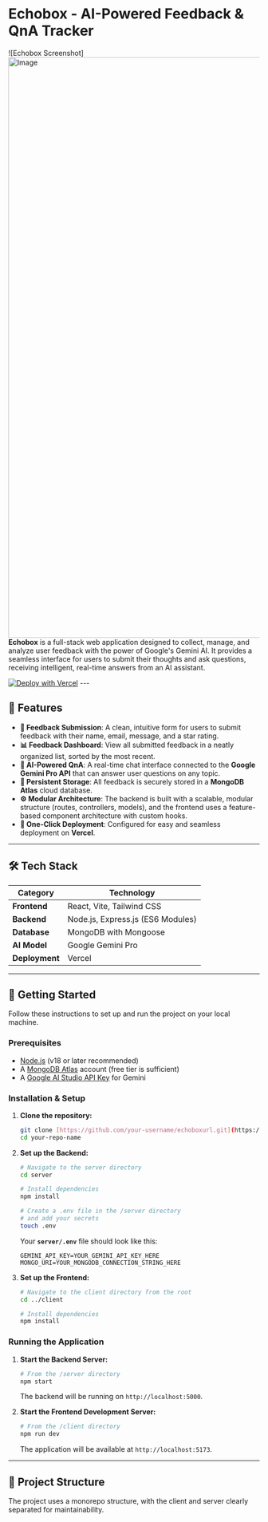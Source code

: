 # Echobox - AI-Powered Feedback & QnA Tracker

![Echobox Screenshot]<img width="2048" height="1164" alt="Image" src="https://github.com/user-attachments/assets/945f1a42-a1e7-4aec-99e2-38c1427981ce" /> **Echobox** is a full-stack web application designed to collect, manage, and analyze user feedback with the power of Google's Gemini AI. It provides a seamless interface for users to submit their thoughts and ask questions, receiving intelligent, real-time answers from an AI assistant.

[![Deploy with Vercel](https://vercel.com/button)](https://echoboxurl.vercel.app/) ---

## 🚀 Features

- **📝 Feedback Submission**: A clean, intuitive form for users to submit feedback with their name, email, message, and a star rating.
- **📊 Feedback Dashboard**: View all submitted feedback in a neatly organized list, sorted by the most recent.
- **🤖 AI-Powered QnA**: A real-time chat interface connected to the **Google Gemini Pro API** that can answer user questions on any topic.
- **💾 Persistent Storage**: All feedback is securely stored in a **MongoDB Atlas** cloud database.
- **⚙️ Modular Architecture**: The backend is built with a scalable, modular structure (routes, controllers, models), and the frontend uses a feature-based component architecture with custom hooks.
- **🚀 One-Click Deployment**: Configured for easy and seamless deployment on **Vercel**.

---

## 🛠️ Tech Stack

| Category      | Technology                                    |
|---------------|-----------------------------------------------|
| **Frontend** | React, Vite, Tailwind CSS                     |
| **Backend** | Node.js, Express.js (ES6 Modules)             |
| **Database** | MongoDB with Mongoose                         |
| **AI Model** | Google Gemini Pro                             |
| **Deployment**| Vercel                                        |

---

## 🏁 Getting Started

Follow these instructions to set up and run the project on your local machine.

### Prerequisites

- [Node.js](https://nodejs.org/) (v18 or later recommended)
- A [MongoDB Atlas](https://www.mongodb.com/cloud/atlas) account (free tier is sufficient)
- A [Google AI Studio API Key](https://aistudio.google.com/) for Gemini

### Installation & Setup

1.  **Clone the repository:**
    ```bash
    git clone [https://github.com/your-username/echoboxurl.git](https://github.com/ayush1944/echobox.git)
    cd your-repo-name
    ```

2.  **Set up the Backend:**
    ```bash
    # Navigate to the server directory
    cd server

    # Install dependencies
    npm install

    # Create a .env file in the /server directory
    # and add your secrets
    touch .env
    ```
    Your **`server/.env`** file should look like this:
    ```
    GEMINI_API_KEY=YOUR_GEMINI_API_KEY_HERE
    MONGO_URI=YOUR_MONGODB_CONNECTION_STRING_HERE
    ```

3.  **Set up the Frontend:**
    ```bash
    # Navigate to the client directory from the root
    cd ../client

    # Install dependencies
    npm install
    ```

### Running the Application

1.  **Start the Backend Server:**
    ```bash
    # From the /server directory
    npm start
    ```
    The backend will be running on `http://localhost:5000`.

2.  **Start the Frontend Development Server:**
    ```bash
    # From the /client directory
    npm run dev
    ```
    The application will be available at `http://localhost:5173`.

---

## 📁 Project Structure

The project uses a monorepo structure, with the client and server clearly separated for maintainability.
